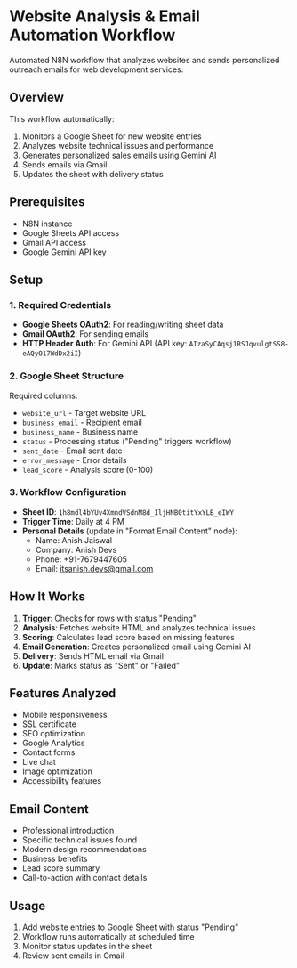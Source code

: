# Website Analysis & Email Automation Workflow

Automated N8N workflow that analyzes websites and sends personalized outreach emails for web development services.

## Overview
This workflow automatically:
1. Monitors a Google Sheet for new website entries
2. Analyzes website technical issues and performance
3. Generates personalized sales emails using Gemini AI
4. Sends emails via Gmail
5. Updates the sheet with delivery status

## Prerequisites
- N8N instance
- Google Sheets API access
- Gmail API access
- Google Gemini API key

## Setup

### 1. Required Credentials
- **Google Sheets OAuth2**: For reading/writing sheet data
- **Gmail OAuth2**: For sending emails
- **HTTP Header Auth**: For Gemini API (API key: `AIzaSyCAqsj1RSJqvulgtSS8-eAQyO17WdDx2iI`)

### 2. Google Sheet Structure
Required columns:
- `website_url` - Target website URL
- `business_email` - Recipient email
- `business_name` - Business name
- `status` - Processing status ("Pending" triggers workflow)
- `sent_date` - Email sent date
- `error_message` - Error details
- `lead_score` - Analysis score (0-100)

### 3. Workflow Configuration
- **Sheet ID**: `1h8mdl4bYUv4XmndVSdnM8d_IljHNB0titYxYLB_eIWY`
- **Trigger Time**: Daily at 4 PM
- **Personal Details** (update in "Format Email Content" node):
  - Name: Anish Jaiswal
  - Company: Anish Devs
  - Phone: +91-7679447605
  - Email: itsanish.devs@gmail.com

## How It Works
1. **Trigger**: Checks for rows with status "Pending"
2. **Analysis**: Fetches website HTML and analyzes technical issues
3. **Scoring**: Calculates lead score based on missing features
4. **Email Generation**: Creates personalized email using Gemini AI
5. **Delivery**: Sends HTML email via Gmail
6. **Update**: Marks status as "Sent" or "Failed"

## Features Analyzed
- Mobile responsiveness
- SSL certificate
- SEO optimization
- Google Analytics
- Contact forms
- Live chat
- Image optimization
- Accessibility features

## Email Content
- Professional introduction
- Specific technical issues found
- Modern design recommendations
- Business benefits
- Lead score summary
- Call-to-action with contact details

## Usage
1. Add website entries to Google Sheet with status "Pending"
2. Workflow runs automatically at scheduled time
3. Monitor status updates in the sheet
4. Review sent emails in Gmail